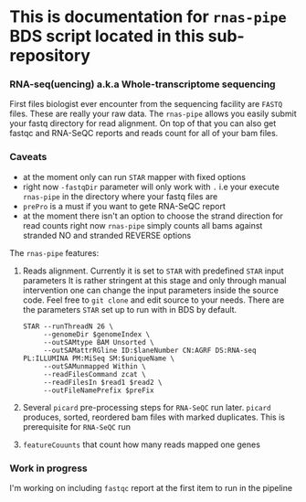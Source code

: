 # This is documentation for `rnas-pipe` BDS script located in this sub-repository

### RNA-seq(uencing) a.k.a Whole-transcriptome sequencing

First files biologist ever encounter from the sequencing facility are `FASTQ` files. These are really your raw data.
The `rnas-pipe` allows you easily submit your fastq directory for read alignment. On top of that you can also get
fastqc and RNA-SeQC reports and reads count for all of your bam files. 

### Caveats 

 - at the moment only can run `STAR` mapper with fixed options
 - right now `-fastqDir` parameter will only work with `.` i.e your execute `rnas-pipe` in the directory where
   your fastq files are
 - `prePro` is a must if you want to gete RNA-SeQC report  
 - at the moment there isn't an option to choose the strand direction for read counts
   right now `rnas-pipe` simply counts all bams against stranded NO and stranded REVERSE options

The `rnas-pipe` features:

 1. Reads alignment. Currently it is set to `STAR` with predefined `STAR` input parameters
    It is rather stringent at this stage and only through manual intervention one can change the input
    parameters inside the source code. Feel free to `git clone` and edit source to your needs. 
    There are the parameters `STAR` set up to run with in BDS by default.

    ```
    STAR --runThreadN 26 \
         --genomeDir $genomeIndex \
         --outSAMtype BAM Unsorted \
         --outSAMattrRGline ID:$laneNumber CN:AGRF DS:RNA-seq PL:ILLUMINA PM:MiSeq SM:$uniqueName \
         --outSAMunmapped Within \
         --readFilesCommand zcat \
         --readFilesIn $read1 $read2 \
         --outFileNamePrefix $preFix
    ```
  2. Several `picard` pre-processing steps for `RNA-SeQC` run later. `picard` produces, sorted, reordered bam files
     with marked duplicates. This is prerequisite for `RNA-SeQC` run

  3. `featureCouunts` that count how many reads mapped one genes 

### Work in progress 

I'm working on including `fastqc` report at the first item to run in the pipeline
